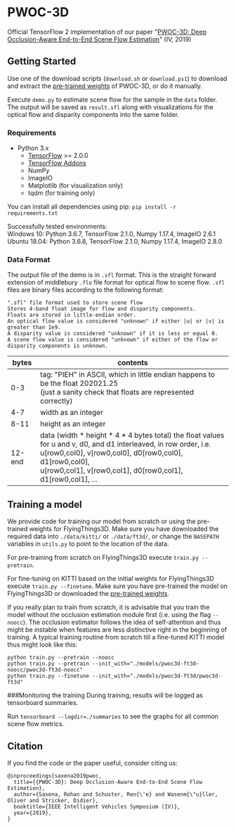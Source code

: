 # PWOC-3D

Official TensorFlow 2 implementation of our paper "[PWOC-3D: Deep Occlusion-Aware End-to-End Scene Flow Estimation](https://av.dfki.de/publications/pwoc-3d-deep-occlusion-aware-end-to-end-scene-flow-estimation/)" (IV, 2019)

## Getting Started
Use one of the download scripts (`download.sh` or `download.ps1`) to download and extract the [pre-trained weights](https://cloud.dfki.de/owncloud/index.php/s/DEqe5SQCxSGWRkQ/download) of PWOC-3D, or do it manually.

Execute `demo.py` to estimate scene flow for the sample in the `data` folder. The output will be saved as `result.sfl` along with visualizations for the optical flow and disparity components into the same folder.

### Requirements
- Python 3.x
    - [TensorFlow](https://www.tensorflow.org/) >= 2.0.0
    - [TensorFlow Addons](https://github.com/tensorflow/addons)
    - NumPy
    - ImageIO
    - Matplotlib (for visualization only)
    - tqdm (for training only)

You can install all dependencies using pip: `pip install -r requirements.txt`

Successfully tested environments:\
Windows 10: Python 3.6.7, TensorFlow 2.1.0, Numpy 1.17.4, ImageIO 2.6.1\
Ubuntu 18.04: Python 3.6.8, TensorFlow 2.1.0, Numpy 1.17.4, ImageIO 2.8.0
 

### Data Format
The output file of the demo is in `.sfl` format. This is the straight forward extension of middlebury `.flo` file format for optical flow to scene flow. `.sfl` files are binary files according to the following format:

```
".sfl" file format used to store scene flow
Stores 4-band float image for flow and disparity components.
Floats are stored in little-endian order.
An optical flow value is considered "unknown" if either |u| or |v| is greater than 1e9.
A disparity value is considered "unknown" if it is less or equal 0.
A scene flow value is considered "unknown" if either of the flow or disparity components is unknown.
```

|bytes   |contents                                                                                                                                                                                                                              |
|--------|--------------------------------------------------------------------------------------------------------------|
|0-3     |tag: "PIEH" in ASCII, which in little endian happens to be the float 202021.25 <br>(just a sanity check that floats are represented correctly)|
|4-7     |width as an integer|
|8-11    |height as an integer|
|12-end  |data (width * height * 4 * 4 bytes total) the float values for u and v, d0, and d1 interleaved, in row order, i.e. <br>u[row0,col0], v[row0,col0], d0[row0,col0], d1[row0,col0], <br> u[row0,col1], v[row0,col1], d0[row0,col1], d1[row0,col1], ... |

## Training a model
We provide code for training our model from scratch or using the pre-trained weights for FlyingThings3D. Make sure you have downloaded the required data into `./data/kitti/` or `./data/ft3d/`, or change the `BASEPATH` variables in `utils.py` to point to the location of the data.

For pre-training from scratch on FlyingThings3D execute `train.py --pretrain`.

For fine-tuning on KITTI based on the initial weights for FlyingThings3D execute `train.py --finetune`. Make sure you have pre-trained the model on FlyingThings3D or downloaded the [pre-trained weights](https://cloud.dfki.de/owncloud/index.php/s/yjFg74FtrLaxZ8j/download).

If you really plan to train from scratch, it is advisable that you train the model without the occlusion estimation module first (i.e. using the flag `--noocc`). The occlusion estimator follows the idea of self-attention and thus might be instable when features are less distinctive right in the beginning of training. A typical training routine from scratch till a fine-tuned KITTI model thus might look like this:
```
python train.py --pretrain --noocc
python train.py --pretrain --init_with="./models/pwoc3d-ft3d-noocc/pwoc3d-ft3d-noocc"
python train.py --finetune --init_with="./models/pwoc3d-ft3d/pwoc3d-ft3d"
```   

###Monitoring the training
During training, results will be logged as tensorboard summaries.

Run `tensorboard --logdir=./summaries` to see the graphs for all common scene flow metrics.

## Citation
If you find the code or the paper useful, consider citing us:
```
@inproceedings{saxena2019pwoc,
  title={{PWOC-3D}: Deep Occlusion-Aware End-to-End Scene Flow Estimation},
  author={Saxena, Rohan and Schuster, Ren{\'e} and Wasenm{\"u}ller, Oliver and Stricker, Didier},
  booktitle={IEEE Intelligent Vehicles Symposium (IV)},
  year={2019},
}
```
